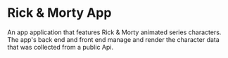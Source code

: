 # Rick & Morty App
An app application that features Rick & Morty animated series characters. The app's back end and front end manage and render the character data that was collected from a public Api.
